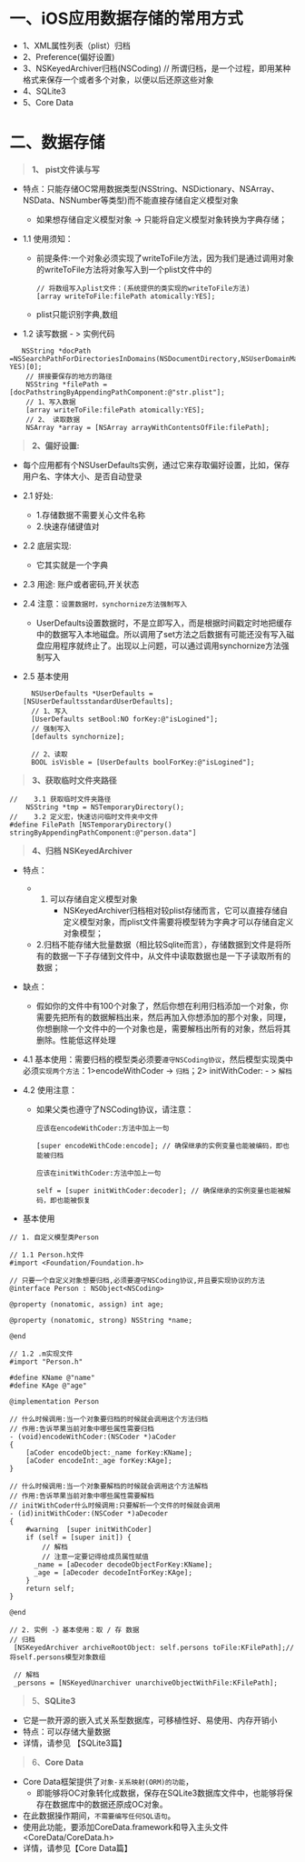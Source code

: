 一、iOS应用数据存储的常用方式
=============================

-   1、XML属性列表（plist）归档
-   2、Preference(偏好设置)
-   3、NSKeyedArchiver归档(NSCoding) // 所谓归档，是一个过程，即用某种格式来保存一个或者多个对象，以便以后还原这些对象
-   4、SQLite3
-   5、Core Data

二、数据存储
============

> **1、 pist文件读与写**

-   特点：只能存储OC常用数据类型(NSString、NSDictionary、NSArray、NSData、NSNumber等类型)而不能直接存储自定义模型对象
    -   如果想存储自定义模型对象 -&gt; 只能将自定义模型对象转换为字典存储；
-   1.1 使用须知：

    -   前提条件:一个对象必须实现了writeToFile方法，因为我们是通过调用对象的writeToFile方法将对象写入到一个plist文件中的

        ```
        // 将数组写入plist文件：(系统提供的类实现的writeToFile方法)
        [array writeToFile:filePath atomically:YES];
        ```

    -   plist只能识别字典,数组

-   1.2 读写数据 - &gt; 实例代码

```
   NSString *docPath =NSSearchPathForDirectoriesInDomains(NSDocumentDirectory,NSUserDomainMask, YES)[0];
    // 拼接要保存的地方的路径
    NSString *filePath = [docPathstringByAppendingPathComponent:@"str.plist"];
    // 1、写入数据
    [array writeToFile:filePath atomically:YES];
    // 2、 读取数据
    NSArray *array = [NSArray arrayWithContentsOfFile:filePath];
```

> **​2、偏好设置:**

-   每个应用都有个NSUserDefaults实例，通过它来存取偏好设置，比如，保存用户名、字体大小、是否自动登录
-   2.1 好处:
    -   1.存储数据不需要关心文件名称
    -   2.快速存储键值对
-   2.2 底层实现:
    -   它其实就是一个字典
-   2.3 用途: 账户或者密码,开关状态

-   2.4 注意：`设置数据时，synchornize方法强制写入`

    -   UserDefaults设置数据时，不是立即写入，而是根据时间戳定时地把缓存中的数据写入本地磁盘。所以调用了set方法之后数据有可能还没有写入磁盘应用程序就终止了。出现以上问题，可以通过调用synchornize方法强制写入
-   2.5 基本使用

    ```
      NSUserDefaults *UserDefaults = [NSUserDefaultsstandardUserDefaults];
      // 1、写入
      [UserDefaults setBool:NO forKey:@"isLogined"];
      // 强制写入
      [defaults synchornize];  

      // 2、读取
      BOOL isVisble = [UserDefaults boolForKey:@"isLogined"];
    ```

> **3、获取临时文件夹路径**

```
//    3.1 获取临时文件夹路径
    NSString *tmp = NSTemporaryDirectory();
//    3.2 定义宏，快速访问临时文件夹中文件
#define FilePath [NSTemporaryDirectory() stringByAppendingPathComponent:@"person.data"]
```

> **4、归档 NSKeyedArchiver**

-   特点：
    -   1.  可以存储自定义模型对象
            -   NSKeyedArchiver归档相对较plist存储而言，它可以直接存储自定义模型对象，而plist文件需要将模型转为字典才可以存储自定义对象模型；
    -   2.归档不能存储大批量数据（相比较Sqlite而言），存储数据到文件是将所有的数据一下子存储到文件中，从文件中读取数据也是一下子读取所有的数据；

-   缺点：

    -   假如你的文件中有100个对象了，然后你想在利用归档添加一个对象，你需要先把所有的数据解档出来，然后再加入你想添加的那个对象，同理，你想删除一个文件中的一个对象也是，需要解档出所有的对象，然后将其删除。性能低这样处理
-   4.1 基本使用：需要归档的模型类必须要`遵守NSCoding协议`，然后模型实现类中必须`实现两个方法`：1&gt;encodeWithCoder -&gt; `归档`；2&gt; initWithCoder: - &gt; `解档`

-   4.2 使用注意：

    -   如果父类也遵守了NSCoding协议，请注意：

        ```
        应该在encodeWithCoder:方法中加上一句

        [super encodeWithCode:encode]; // 确保继承的实例变量也能被编码，即也能被归档

        应该在initWithCoder:方法中加上一句

        self = [super initWithCoder:decoder]; // 确保继承的实例变量也能被解码，即也能被恢复
        ```

-   基本使用

```
// 1. 自定义模型类Person

// 1.1 Person.h文件
#import <Foundation/Foundation.h>

// 只要一个自定义对象想要归档,必须要遵守NSCoding协议,并且要实现协议的方法
@interface Person : NSObject<NSCoding>

@property (nonatomic, assign) int age;

@property (nonatomic, strong) NSString *name;

@end

// 1.2 .m实现文件
#import "Person.h"

#define KName @"name"
#define KAge @"age"

@implementation Person

// 什么时候调用:当一个对象要归档的时候就会调用这个方法归档
// 作用:告诉苹果当前对象中哪些属性需要归档
- (void)encodeWithCoder:(NSCoder *)aCoder
{
    [aCoder encodeObject:_name forKey:KName];
    [aCoder encodeInt:_age forKey:KAge];
}

// 什么时候调用:当一个对象要解档的时候就会调用这个方法解档
// 作用:告诉苹果当前对象中哪些属性需要解档
// initWithCoder什么时候调用:只要解析一个文件的时候就会调用
- (id)initWithCoder:(NSCoder *)aDecoder
{
    #warning  [super initWithCoder]
    if (self = [super init]) {
        // 解档
        // 注意一定要记得给成员属性赋值
      _name = [aDecoder decodeObjectForKey:KName];
      _age = [aDecoder decodeIntForKey:KAge];
    }
    return self;
}

@end

// 2. 实例 -》基本使用：取 / 存 数据 
// 归档
 [NSKeyedArchiver archiveRootObject: self.persons toFile:KFilePath];// 将self.persons模型对象数组 

 // 解档       
 _persons = [NSKeyedUnarchiver unarchiveObjectWithFile:KFilePath];
```

> 5、**SQLite3**

-   它是一款开源的嵌入式关系型数据库，可移植性好、易使用、内存开销小
-   特点：可以存储大量数据
-   详情，请参见 【SQLite3篇】

> 6、**Core Data**

-   Core Data框架提供了`对象-关系映射(ORM)的功能`，
    -   即能够将OC对象转化成数据，保存在SQLite3数据库文件中，也能够将保存在数据库中的数据还原成OC对象。
-   在此数据操作期间，`不需要编写任何SQL语句`。
-   使用此功能，要添加CoreData.framework和导入主头文件&lt;CoreData/CoreData.h&gt;
-   详情，请参见【Core Data篇】


